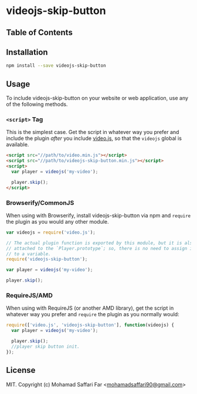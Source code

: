 # videojs-skip-button



## Table of Contents

<!-- START doctoc -->
<!-- END doctoc -->
## Installation

```sh
npm install --save videojs-skip-button
```

## Usage

To include videojs-skip-button on your website or web application, use any of the following methods.

### `<script>` Tag

This is the simplest case. Get the script in whatever way you prefer and include the plugin _after_ you include [video.js][videojs], so that the `videojs` global is available.

```html
<script src="//path/to/video.min.js"></script>
<script src="//path/to/videojs-skip-button.min.js"></script>
<script>
  var player = videojs('my-video');

  player.skip();
</script>
```

### Browserify/CommonJS

When using with Browserify, install videojs-skip-button via npm and `require` the plugin as you would any other module.

```js
var videojs = require('video.js');

// The actual plugin function is exported by this module, but it is also
// attached to the `Player.prototype`; so, there is no need to assign it
// to a variable.
require('videojs-skip-button');

var player = videojs('my-video');

player.skip();
```

### RequireJS/AMD

When using with RequireJS (or another AMD library), get the script in whatever way you prefer and `require` the plugin as you normally would:

```js
require(['video.js', 'videojs-skip-button'], function(videojs) {
  var player = videojs('my-video');

  player.skip();
  //player skip button init.
});
```

## License

MIT. Copyright (c) Mohamad Saffari Far &lt;mohamadsaffari90@gmail.com&gt;


[videojs]: http://videojs.com/
